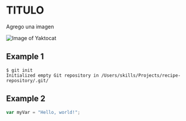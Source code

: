# TITULO

Agrego una imagen

![Image of Yaktocat](https://octodex.github.com/images/yaktocat.png)

## Example 1
```
$ git init
Initialized empty Git repository in /Users/skills/Projects/recipe-repository/.git/
```

## Example 2
``` javascript
var myVar = "Hello, world!";
```
